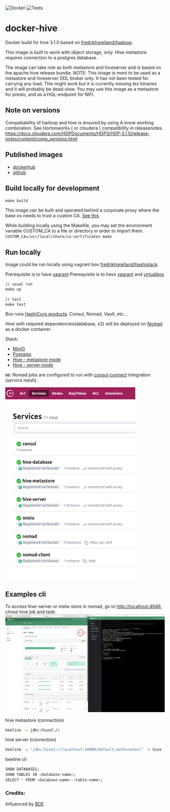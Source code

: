 ![Docker](https://github.com/fredrikhgrelland/docker-hive/workflows/Docker/badge.svg)
![Tests](https://github.com/fredrikhgrelland/docker-hive/workflows/Tests/badge.svg)
# docker-hive
Docker build for hive 3.1.0 based on [fredrikhgrelland/hadoop](https://github.com/fredrikhgrelland/docker-hadoop).

This image is built to work with object storage, only.
Hive metastore requires connection to a postgres database.

The image can take role as both metastore and hiveserver and is based on the apache hive release bundle.
NOTE: This image is ment to be used as a metastore and hiveserver DDL broker only. It has not been tested for carrying any load.
This might work but it is currently missing tez binaries and it will probably be dead-slow. You may use this image as a metastore for presto, 
and as a HQL-endpoint for NIFI.

## Note on versions
Compatiability of hadoop and hive is ensured by using A know working combination.
See Hortonworks ( or cloudera ) compatibility in releasenotes. https://docs.cloudera.com/HDPDocuments/HDP3/HDP-3.1.0/release-notes/content/comp_versions.html

## Published images
- [dockerhub](https://hub.docker.com/r/fredrikhgrelland/hive)
- [github](https://github.com/fredrikhgrelland/docker-hive/packages)

## Build locally for development
`make build`

This image can be built and operated behind a corporate proxy where the base os needs to trust a custom CA. [See this](./ca_certificates/README.md)

While building locally using the Makefile, you may set the environment variable CUSTOM_CA to a file or directory in order to import them.
`CUSTOM_CA=/usr/local/share/ca-certificates make`
## Run locally
Image could be run locally using vagrant box [fredrikhgrelland/hashistack](https://github.com/fredrikhgrelland/vagrant-hashistack). 

Prerequisite is to have [vagrant](https://www.vagrantup.com/) Prerequisite is to have [vagrant](https://www.vagrantup.com/) and [virtualbox](https://www.virtualbox.org/) 

```
// usual run
make up

// test
make test
```

Box runs [HashiCorp products](https://github.com/fredrikhgrelland/vagrant-hashistack#hashistack): Consul, Nomad, Vault, etc...

Hive with required dependencies(database, s3) will be deployed on [Nomad](https://www.nomadproject.io/) as a docker container.

Stack:
- [MinIO](https://min.io/)
- [Postgres](https://hub.docker.com/_/postgres)
- [Hive - metastore mode](https://github.com/fredrikhgrelland/docker-hive/blob/master/bin/hivemetastore)
- [Hive - server mode](https://github.com/fredrikhgrelland/docker-hive/blob/master/bin/hiveserver)

`NB`: Nomad jobs are configured to run with [consul-connect](https://www.consul.io/docs/connect) integration (service mesh). 

![consul-healthchecks](./doc/img/healthchecks.png)

## Examples cli
To access hive-server or meta-store in nomad, go to [http://localhost:4646](http://localhost:4646), chose hive job and task:
![exec-example](./doc/img/exec.png)

hive metastore (connection)
```bash
beeline -u jdbc:hive2://
```
hive server (connection)
```bash
beeline -u "jdbc:hive2://localhost:10000/default;auth=noSasl" -n hive -p hive
```
beeline cli
```bash
SHOW DATABASES;
SHOW TABLES IN <database-name>;
SELECT * FROM <database-name>.<table-name>;
```

### Credits:
Influenced by [BDE](https://github.com/big-data-europe/docker-hive)

